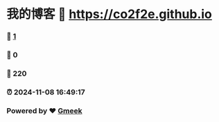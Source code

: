 # 我的博客 :link: https://co2f2e.github.io 
### :page_facing_up: [1](https://co2f2e.github.io/tag.html) 
### :speech_balloon: 0 
### :hibiscus: 220 
### :alarm_clock: 2024-11-08 16:49:17 
### Powered by :heart: [Gmeek](https://github.com/Meekdai/Gmeek)
